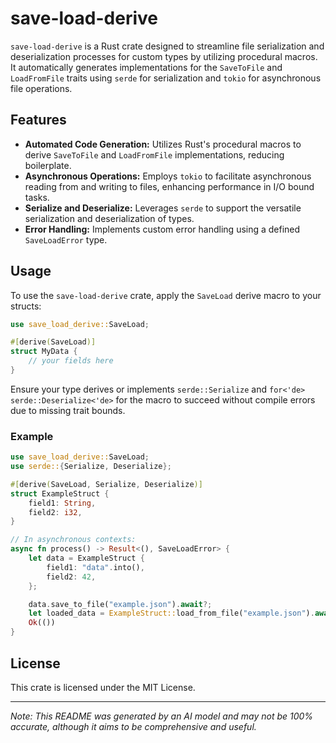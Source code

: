 # save-load-derive

`save-load-derive` is a Rust crate designed to streamline file serialization and deserialization processes for custom types by utilizing procedural macros. It automatically generates implementations for the `SaveToFile` and `LoadFromFile` traits using `serde` for serialization and `tokio` for asynchronous file operations.

## Features

- **Automated Code Generation:** Utilizes Rust's procedural macros to derive `SaveToFile` and `LoadFromFile` implementations, reducing boilerplate.
- **Asynchronous Operations:** Employs `tokio` to facilitate asynchronous reading from and writing to files, enhancing performance in I/O bound tasks.
- **Serialize and Deserialize:** Leverages `serde` to support the versatile serialization and deserialization of types.
- **Error Handling:** Implements custom error handling using a defined `SaveLoadError` type.

## Usage

To use the `save-load-derive` crate, apply the `SaveLoad` derive macro to your structs:

```rust
use save_load_derive::SaveLoad;

#[derive(SaveLoad)]
struct MyData {
    // your fields here
}
```

Ensure your type derives or implements `serde::Serialize` and `for<'de> serde::Deserialize<'de>` for the macro to succeed without compile errors due to missing trait bounds.

### Example

```rust
use save_load_derive::SaveLoad;
use serde::{Serialize, Deserialize};

#[derive(SaveLoad, Serialize, Deserialize)]
struct ExampleStruct {
    field1: String,
    field2: i32,
}

// In asynchronous contexts:
async fn process() -> Result<(), SaveLoadError> {
    let data = ExampleStruct {
        field1: "data".into(),
        field2: 42,
    };

    data.save_to_file("example.json").await?;
    let loaded_data = ExampleStruct::load_from_file("example.json").await?;
    Ok(())
}
```

## License

This crate is licensed under the MIT License.

---

*Note: This README was generated by an AI model and may not be 100% accurate, although it aims to be comprehensive and useful.*